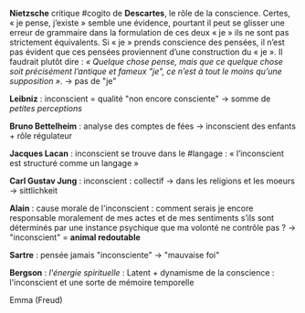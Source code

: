 **Nietzsche** critique #cogito de **Descartes**, le rôle de la conscience. 
Certes, « je pense, j’existe » semble une évidence, pourtant il peut se glisser une erreur de grammaire dans la formulation de ces deux « je » ils ne sont pas strictement équivalents. 
Si « je » prends conscience des pensées, il n’est pas évident que ces pensées proviennent d’une construction du « je ».
Il faudrait plutôt dire : *« Quelque chose pense, mais que ce quelque chose soit précisément l’antique et fameux "je", ce n’est à tout le moins qu’une supposition »*. → pas de "je"

**Leibniz** : inconscient = qualité "non encore consciente" → somme de *petites perceptions*


**Bruno Bettelheim** : analyse des comptes de fées → inconscient des enfants + rôle régulateur

**Jacques Lacan** : inconscient se trouve dans le #langage : « l’inconscient est structuré comme un langage »

**Carl Gustav Jung** : inconscient : collectif → dans les religions et les moeurs → sittlichkeit

**Alain** : cause morale de l'inconscient : comment serais je encore responsable moralement de mes actes et de mes sentiments s’ils sont déterminés par une instance psychique que ma volonté ne contrôle pas ? → "inconscient" = **animal redoutable** 

**Sartre** : pensée jamais "inconsciente" → "mauvaise foi"

**Bergson** : *l'énergie spirituelle* : Latent + dynamisme de la conscience : l'inconscient et une sorte de mémoire temporelle

Emma (Freud)

